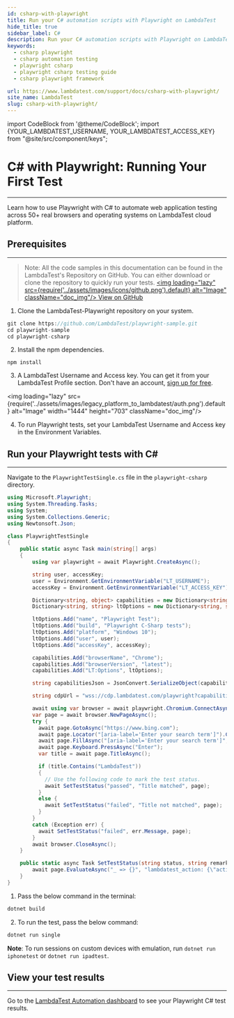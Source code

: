 ```yaml
---
id: csharp-with-playwright
title: Run your C# automation scripts with Playwright on LambdaTest
hide_title: true
sidebar_label: C#
description: Run your C# automation scripts with Playwright on LambdaTest scalable cloud grid of 50+ real desktop browsers and operating systems.
keywords:
  - csharp playwright
  - csharp automation testing
  - playwright csharp
  - playwright csharp testing guide
  - csharp playwright framework

url: https://www.lambdatest.com/support/docs/csharp-with-playwright/
site_name: LambdaTest
slug: csharp-with-playwright/
---
```


import CodeBlock from '@theme/CodeBlock';
import {YOUR_LAMBDATEST_USERNAME, YOUR_LAMBDATEST_ACCESS_KEY} from "@site/src/component/keys";

<script type="application/ld+json"
      dangerouslySetInnerHTML={{ __html: JSON.stringify({
       "@context": "https://schema.org",
        "@type": "BreadcrumbList",
        "itemListElement": [{
          "@type": "ListItem",
          "position": 1,
          "name": "Home",
          "item": "https://www.lambdatest.com"
        },{
          "@type": "ListItem",
          "position": 2,
          "name": "Support",
          "item": "https://www.lambdatest.com/support/docs/"
        },{
          "@type": "ListItem",
          "position": 3,
          "name": "C# with Playwright",
          "item": "https://www.lambdatest.com/support/docs/csharp-with-playwright/"
        }]
      })
    }}
></script>

# C# with Playwright: Running Your First Test
* * *

Learn how to use Playwright with C# to automate web application testing across 50+ real browsers and operating systems on LambdaTest cloud platform.


## Prerequisites
***

>Note: All the code samples in this documentation can be found in the LambdaTest's Repository on GitHub. You can either download or clone the repository to quickly run your tests.
<a href="https://github.com/LambdaTest/playwright-sample/tree/main/playwright-csharp" className="github__anchor"><img loading="lazy" src={require('../assets/images/icons/github.png').default} alt="Image"  className="doc_img"/> View on GitHub</a>

1. Clone the LambdaTest-Playwright repository on your system.

```js
git clone https://github.com/LambdaTest/playwright-sample.git
cd playwright-sample
cd playwright-csharp
```

2. Install the npm dependencies.

```
npm install
```

3. A LambdaTest Username and Access key. You can get it from your LambdaTest Profile section. Don't have an account, [sign up for free](https://accounts.lambdatest.com/register).

<img loading="lazy" src={require('../assets/images/legacy_platform_to_lambdatest/auth.png').default} alt="Image" width="1444" height="703"  className="doc_img"/>

4. To run Playwright tests, set your LambdaTest Username and Access key in the Environment Variables.

## Run your Playwright tests with C#
---

Navigate to the `PlaywrightTestSingle.cs` file in the `playwright-csharp` directory.

```csharp
using Microsoft.Playwright;
using System.Threading.Tasks;
using System;
using System.Collections.Generic;
using Newtonsoft.Json;

class PlaywrightTestSingle
{
    public static async Task main(string[] args)
    {
        using var playwright = await Playwright.CreateAsync();

        string user, accessKey;
        user = Environment.GetEnvironmentVariable("LT_USERNAME");
        accessKey = Environment.GetEnvironmentVariable("LT_ACCESS_KEY");

        Dictionary<string, object> capabilities = new Dictionary<string, object>();
        Dictionary<string, string> ltOptions = new Dictionary<string, string>();

        ltOptions.Add("name", "Playwright Test");
        ltOptions.Add("build", "Playwright C-Sharp tests");
        ltOptions.Add("platform", "Windows 10");
        ltOptions.Add("user", user);
        ltOptions.Add("accessKey", accessKey);

        capabilities.Add("browserName", "Chrome");
        capabilities.Add("browserVersion", "latest");
        capabilities.Add("LT:Options", ltOptions);

        string capabilitiesJson = JsonConvert.SerializeObject(capabilities);

        string cdpUrl = "wss://cdp.lambdatest.com/playwright?capabilities=" + Uri.EscapeDataString(capabilitiesJson);

        await using var browser = await playwright.Chromium.ConnectAsync(cdpUrl);
        var page = await browser.NewPageAsync();
        try {
          await page.GotoAsync("https://www.bing.com");
          await page.Locator("[aria-label='Enter your search term']").ClickAsync();
          await page.FillAsync("[aria-label='Enter your search term']", "LambdaTest");
          await page.Keyboard.PressAsync("Enter");
          var title = await page.TitleAsync();

          if (title.Contains("LambdaTest"))
          {
            // Use the following code to mark the test status.
            await SetTestStatus("passed", "Title matched", page);
          }
          else {
            await SetTestStatus("failed", "Title not matched", page);
          }
        }
        catch (Exception err) {
          await SetTestStatus("failed", err.Message, page);
        }
        await browser.CloseAsync();
    }

    public static async Task SetTestStatus(string status, string remark, IPage page) {
        await page.EvaluateAsync("_ => {}", "lambdatest_action: {\"action\": \"setTestStatus\", \"arguments\": {\"status\":\"" + status + "\", \"remark\": \"" + remark + "\"}}");
    }
}
```

1. Pass the below command in the terminal:

```js
dotnet build
```

2. To run the test, pass the below command:

```js
dotnet run single
```

**Note**: To run sessions on custom devices with emulation, run `dotnet run iphonetest` or `dotnet run ipadtest`.

## View your test results
---

Go to the [LambdaTest Automation dashboard](https://automation.lambdatest.com/build) to see your Playwright C# test results.




